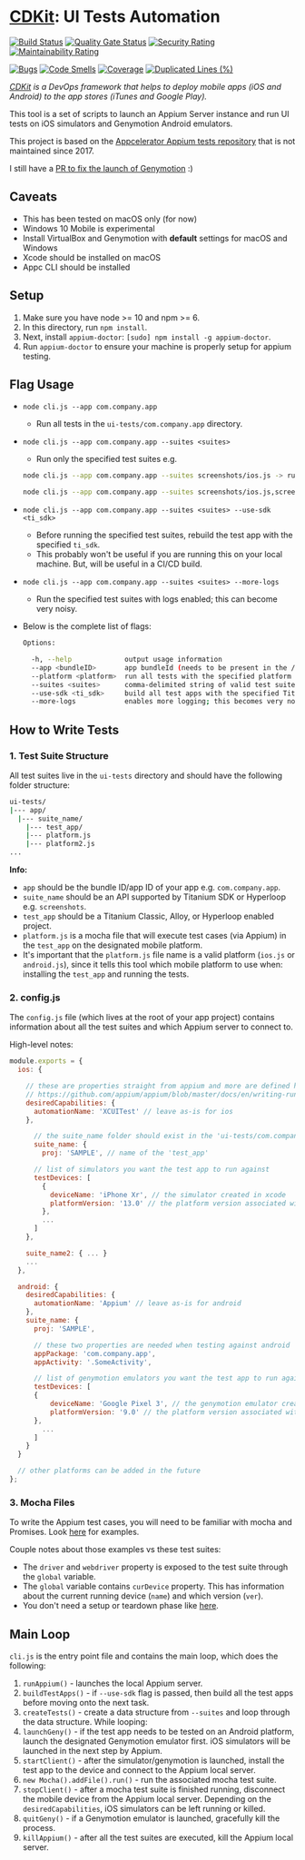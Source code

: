 # [CDKit][cdkit-github]: UI Tests Automation

[![Build Status][travis-badge]][travis-url]
[![Quality Gate Status][sonarcloud-status-badge]][sonarcloud-url]
[![Security Rating][sonarcloud-security-badge]][sonarcloud-url]
[![Maintainability Rating][sonarcloud-maintainability-badge]][sonarcloud-url]

[![Bugs][sonarcloud-bugs-badge]][sonarcloud-url]
[![Code Smells][sonarcloud-codesmells-badge]][sonarcloud-url]
[![Coverage][sonarcloud-coverage-badge]][sonarcloud-url]
[![Duplicated Lines (%)][sonarcloud-duplicated-badge]][sonarcloud-url]

*[CDKit][cdkit-github] is a DevOps framework that helps to deploy mobile apps (iOS and Android) to the app stores (iTunes and Google Play).*

This tool is a set of scripts to launch an Appium Server instance and run UI tests on iOS simulators and Genymotion Android emulators.

This project is based on the [Appcelerator Appium tests repository][appcelerator-appium-tests-github] that is not maintained since 2017.

I still have a [PR to fix the launch of Genymotion][appcelerator-appium-tests-pr] :)

## Caveats

- This has been tested on macOS only (for now)
- Windows 10 Mobile is experimental
- Install VirtualBox and Genymotion with **default** settings for macOS and Windows
- Xcode should be installed on macOS
- Appc CLI should be installed

## Setup

1. Make sure you have node >= 10 and npm >= 6.
2. In this directory, run `npm install`.
3. Next, install `appium-doctor`: `[sudo] npm install -g appium-doctor`.
4. Run `appium-doctor` to ensure your machine is properly setup for appium testing.

## Flag Usage

- `node cli.js --app com.company.app`
  - Run all tests in the `ui-tests/com.company.app` directory.
- `node cli.js --app com.company.app --suites <suites>`
  - Run only the specified test suites e.g.

  ```bash
  node cli.js --app com.company.app --suites screenshots/ios.js -> run only the iOS `screenshots` test suite

  node cli.js --app com.company.app --suites screenshots/ios.js,screenshots/android.js -> run both the iOS and Android `screenshots` test suites.
  ```

- `node cli.js --app com.company.app --suites <suites> --use-sdk <ti_sdk>`
  - Before running the specified test suites, rebuild the test app with the specified `ti_sdk`.
  - This probably won't be useful if you are running this on your local machine. But, will be useful in a CI/CD build.
- `node cli.js --app com.company.app --suites <suites> --more-logs`
  - Run the specified test suites with logs enabled; this can become very noisy.
- Below is the complete list of flags:

  ```bash
  Options:

    -h, --help             output usage information
    --app <bundleID>       app bundleId (needs to be present in the /ui-tests/<bundleId> folder)
    --platform <platform>  run all tests with the specified platform (ios or android)
    --suites <suites>      comma-delimited string of valid test suites; otherwise, run all tests
    --use-sdk <ti_sdk>     build all test apps with the specified Titanium SDK
    --more-logs            enables more logging; this becomes very noisy
  ```

## How to Write Tests

### 1. Test Suite Structure

All test suites live in the `ui-tests` directory and should have the following folder structure:

```bash
ui-tests/
|--- app/
  |--- suite_name/
    |--- test_app/
    |--- platform.js
    |--- platform2.js
...
```

**Info:**

- `app` should be the bundle ID/app ID of your app e.g. `com.company.app`.
- `suite_name` should be an API supported by Titanium SDK or Hyperloop e.g. `screenshots`.
- `test_app` should be a Titanium Classic, Alloy, or Hyperloop enabled project.
- `platform.js` is a mocha file that will execute test cases (via Appium) in the `test_app` on the designated mobile platform.
- It's important that the `platform.js` file name is a valid platform (`ios.js` or `android.js`), since it tells this tool which mobile platform to use when: installing the `test_app` and running the tests.

### 2. config.js

The `config.js` file (which lives at the root of your app project) contains information about all the test suites and which Appium server to connect to.

High-level notes:

```javascript
module.exports = {
  ios: {

    // these are properties straight from appium and more are defined here:
    // https://github.com/appium/appium/blob/master/docs/en/writing-running-appium/default-capabilities-arg.md
    desiredCapabilities: {
      automationName: 'XCUITest' // leave as-is for ios
    },

      // the suite_name folder should exist in the 'ui-tests/com.company.app' directory
      suite_name: {
        proj: 'SAMPLE', // name of the 'test_app'

      // list of simulators you want the test app to run against
      testDevices: [
        {
          deviceName: 'iPhone Xr', // the simulator created in xcode
          platformVersion: '13.0' // the platform version associated with the simulator
        },
        ...
      ]
    },

    suite_name2: { ... }
    ...
  },

  android: {
    desiredCapabilities: {
      automationName: 'Appium' // leave as-is for android
    },
    suite_name: {
      proj: 'SAMPLE',

      // these two properties are needed when testing against android
      appPackage: 'com.company.app',
      appActivity: '.SomeActivity',

      // list of genymotion emulators you want the test app to run against
      testDevices: [
      {
          deviceName: 'Google Pixel 3', // the genymotion emulator created in the genymotion app
          platformVersion: '9.0' // the platform version associated with the emulator
      },
        ...
      ]
    }
  }

  // other platforms can be added in the future
};
```

### 3. Mocha Files

To write the Appium test cases, you will need to be familiar with mocha and Promises. Look [here][qe-appium-master] for examples.

Couple notes about those examples vs these test suites:

- The `driver` and `webdriver` property is exposed to the test suite through the `global` variable.
- The `global` variable contains `curDevice` property. This has information about the current running device (`name`) and which version (`ver`).
- You don't need a setup or teardown phase like [here][qe-appium-master-ios-test].

## Main Loop

`cli.js` is the entry point file and contains the main loop, which does the following:

1. `runAppium()` - launches the local Appium server.
2. `buildTestApps()` - if `--use-sdk` flag is passed, then build all the test apps before moving onto the next task.
3. `createTests()` - create a data structure from `--suites` and loop through the data structure. While looping:
4. `launchGeny()` - if the test app needs to be tested on an Android platform, launch the designated Genymotion emulator first. iOS simulators will be launched in the next step by Appium.
5. `startClient()` - after the simulator/genymotion is launched, install the test app to the device and connect to the Appium local server.
6. `new Mocha().addFile().run()` - run the associated mocha test suite.
7. `stopClient()` - after a mocha test suite is finished running, disconnect the mobile device from the Appium local server. Depending on the `desiredCapabilities`, iOS simulators can be left running or killed.
8. `quitGeny()` - if a Genymotion emulator is launched, gracefully kill the process.
9. `killAppium()` - after all the test suites are executed, kill the Appium local server.

[cdkit-github]: https://github.com/timoa/cdkit
[sonarcloud]: https://sonarcloud.io/about
[travis-badge]: https://travis-ci.com/timoa/cdkit.ui.automation.svg?branch=master
[travis-url]: https://travis-ci.com/timoa/cdkit.ui.automation
[sonarcloud-url]: https://sonarcloud.io/dashboard?id=timoa_cdkit.ui.automation
[sonarcloud-status-badge]: https://sonarcloud.io/api/project_badges/measure?project=timoa_cdkit.ui.automation&metric=alert_status
[sonarcloud-security-badge]: https://sonarcloud.io/api/project_badges/measure?project=timoa_cdkit.ui.automation&metric=security_rating
[sonarcloud-maintainability-badge]: https://sonarcloud.io/api/project_badges/measure?project=timoa_cdkit.ui.automation&metric=sqale_rating
[sonarcloud-bugs-badge]: https://sonarcloud.io/api/project_badges/measure?project=timoa_cdkit.ui.automation&metric=bugs
[sonarcloud-codesmells-badge]: https://sonarcloud.io/api/project_badges/measure?project=timoa_cdkit.ui.automation&metric=code_smells
[sonarcloud-coverage-badge]: https://sonarcloud.io/api/project_badges/measure?project=timoa_cdkit.ui.automation&metric=coverage
[sonarcloud-duplicated-badge]: https://sonarcloud.io/api/project_badges/measure?project=timoa_cdkit.ui.automation&metric=duplicated_lines_density
[appcelerator-appium-tests-github]: https://github.com/appcelerator/appium-tests
[appcelerator-appium-tests-pr]: https://github.com/appcelerator/appium-tests/pull/4
[qe-appium-master]: https://github.com/appcelerator/qe-appium/tree/master/test
[qe-appium-master-ios-test]: https://github.com/appcelerator/qe-appium/blob/master/test/ks_ios_test.js#L9-L39

